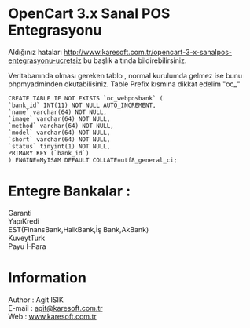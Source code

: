# OpenCart 3.x Sanal POS Entegrasyonu 

Aldığınız hataları http://www.karesoft.com.tr/opencart-3-x-sanalpos-entegrasyonu-ucretsiz bu başlık altında bildirebilirsiniz.

Veritabanında olması gereken tablo , normal kurulumda gelmez ise bunu phpmyadminden okutabilisiniz. Table Prefix kısmına dikkat edelim "oc_"
```
CREATE TABLE IF NOT EXISTS `oc_webposbank` (
`bank_id` INT(11) NOT NULL AUTO_INCREMENT,
`name` varchar(64) NOT NULL,
`image` varchar(64) NOT NULL,
`method` varchar(64) NOT NULL,
`model` varchar(64) NOT NULL,
`short` varchar(64) NOT NULL,
`status` tinyint(1) NOT NULL,
PRIMARY KEY (`bank_id`)
) ENGINE=MyISAM DEFAULT COLLATE=utf8_general_ci;
```

# Entegre Bankalar : 
Garanti  
YapıKredi  
EST(FinansBank,HalkBank,İş Bank,AkBank)  
KuveytTurk  
Payu 
İ-Para  
# Information
Author : Agit ISIK  
E-mail : agit@karesoft.com.tr  
Web    : www.karesoft.com.tr  
